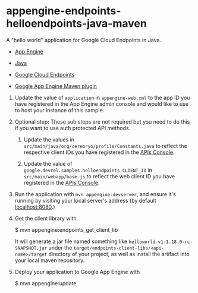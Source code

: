 appengine-endpoints-helloendpoints-java-maven
=============================================

A "hello world" application for Google Cloud Endpoints in Java.

- [App Engine][1]

- [Java][2]

- [Google Cloud Endpoints][3]
- [Google App Engine Maven plugin][4]


1. Update the value of `application` in `appengine-web.xml` to the app
   ID you have registered in the App Engine admin console and would
   like to use to host your instance of this sample.

1. Optional step: These sub steps are not required but you need to do
   this if you want to use auth protected API methods.

    1. Update the values in `src/main/java/org/cerebryo/profile/Constants.java`
       to reflect the respective client IDs you have registered in the
       [APIs Console][6].

    1. Update the value of `google.devrel.samples.helloendpoints.CLIENT_ID`
       in `src/main/webapp/base.js` to reflect the web client ID you have
       registered in the [APIs Console][4].

1. Run the application with `mvn appengine:devserver`, and ensure it's
   running by visiting your local server's address (by default
   [localhost:8080][5].)

1. Get the client library with

   $ mvn appengine:endpoints_get_client_lib

   It will generate a jar file named something like
   `helloworld-v1-1.18.0-rc-SNAPSHOT.jar` under the
   `target/endpoints-client-libs/<api-name>/target` directory of your
   project, as well as install the artifact into your local maven
   repository.

1. Deploy your application to Google App Engine with

   $ mvn appengine:update

[1]: https://developers.google.com/appengine
[2]: http://java.com/en/
[3]: https://developers.google.com/appengine/docs/java/endpoints/
[4]: https://developers.google.com/appengine/docs/java/tools/maven
[5]: https://localhost:8080/
[6]: https://console.developers.google.com/
